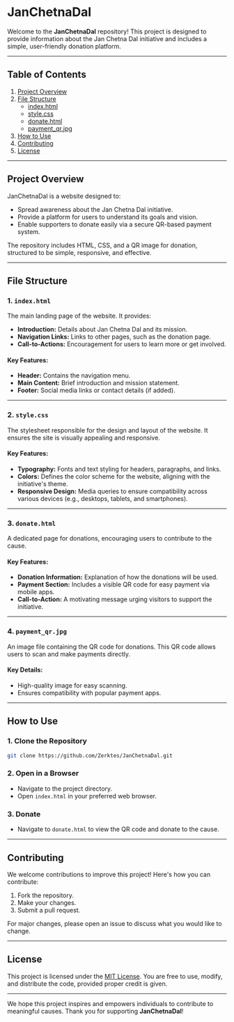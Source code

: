 # JanChetnaDal

Welcome to the **JanChetnaDal** repository! This project is designed to provide information about the Jan Chetna Dal initiative and includes a simple, user-friendly donation platform.

---

## Table of Contents
1. [Project Overview](#project-overview)
2. [File Structure](#file-structure)
   - [index.html](#indexhtml)
   - [style.css](#stylecss)
   - [donate.html](#donatehtml)
   - [payment_qr.jpg](#payment_qrjpg)
3. [How to Use](#how-to-use)
4. [Contributing](#contributing)
5. [License](#license)

---

## Project Overview

JanChetnaDal is a website designed to:
- Spread awareness about the Jan Chetna Dal initiative.
- Provide a platform for users to understand its goals and vision.
- Enable supporters to donate easily via a secure QR-based payment system.

The repository includes HTML, CSS, and a QR image for donation, structured to be simple, responsive, and effective.

---

## File Structure

### 1. `index.html`
The main landing page of the website. It provides:
- **Introduction:** Details about Jan Chetna Dal and its mission.
- **Navigation Links:** Links to other pages, such as the donation page.
- **Call-to-Actions:** Encouragement for users to learn more or get involved.

#### Key Features:
- **Header:** Contains the navigation menu.
- **Main Content:** Brief introduction and mission statement.
- **Footer:** Social media links or contact details (if added).

---

### 2. `style.css`
The stylesheet responsible for the design and layout of the website. It ensures the site is visually appealing and responsive.

#### Key Features:
- **Typography:** Fonts and text styling for headers, paragraphs, and links.
- **Colors:** Defines the color scheme for the website, aligning with the initiative's theme.
- **Responsive Design:** Media queries to ensure compatibility across various devices (e.g., desktops, tablets, and smartphones).

---

### 3. `donate.html`
A dedicated page for donations, encouraging users to contribute to the cause.

#### Key Features:
- **Donation Information:** Explanation of how the donations will be used.
- **Payment Section:** Includes a visible QR code for easy payment via mobile apps.
- **Call-to-Action:** A motivating message urging visitors to support the initiative.

---

### 4. `payment_qr.jpg`
An image file containing the QR code for donations. This QR code allows users to scan and make payments directly.

#### Key Details:
- High-quality image for easy scanning.
- Ensures compatibility with popular payment apps.

---

## How to Use

### 1. Clone the Repository
```bash
git clone https://github.com/Zerktes/JanChetnaDal.git
```

### 2. Open in a Browser
- Navigate to the project directory.
- Open `index.html` in your preferred web browser.

### 3. Donate
- Navigate to `donate.html` to view the QR code and donate to the cause.

---

## Contributing

We welcome contributions to improve this project! Here's how you can contribute:
1. Fork the repository.
2. Make your changes.
3. Submit a pull request.

For major changes, please open an issue to discuss what you would like to change.

---

## License

This project is licensed under the [MIT License](LICENSE). You are free to use, modify, and distribute the code, provided proper credit is given.

---

We hope this project inspires and empowers individuals to contribute to meaningful causes. Thank you for supporting **JanChetnaDal**!